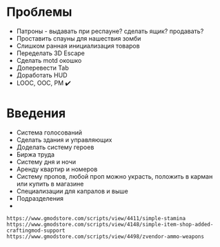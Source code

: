 # Проблемы

- Патроны - выдавать при респауне? сделать ящик? продавать?
- Проставить спауны для нашествия зомби
- Слишком ранная инициализация товаров
- Переделать 3D Escape
- Сделать motd окошко
- Доперевести Tab
- Доработать HUD
- LOOC, OOC, PM :heavy_check_mark:

# Введения

- Система голосований
- Сделать здания и управляющих
- Доделать систему героев
- Биржа труда
- Систему дня и ночи
- Аренду квартир и номеров
- Систему пропов, любой проп можно украсть, положить в карман или купить в магазине
- Специализации для капралов и выше
- Подразделения
- 


```
https://www.gmodstore.com/scripts/view/4411/simple-stamina
https://www.gmodstore.com/scripts/view/4148/simple-item-shop-added-craftingmod-support
https://www.gmodstore.com/scripts/view/4498/zvendor-ammo-weapons
```
